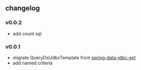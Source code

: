 ## changelog
### v0.0.2
- add count sql

### v0.0.1
- migrate QueryDslJdbcTemplate from [spring-data-jdbc-ext](https://github.com/spring-projects/spring-data-jdbc-ext/tree/1.2.1.RELEASE)
- add named criteria
